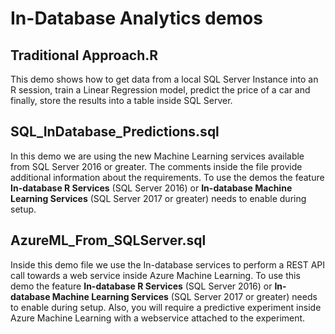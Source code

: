# In-Database Analytics demos

## Traditional Approach.R
This demo shows how to get data from a local SQL Server Instance into an R session, train a Linear Regression model, predict the price of a car and finally, store the results into a table inside SQL Server.

## SQL_InDatabase_Predictions.sql
In this demo we are using the new Machine Learning services available from SQL Server 2016 or greater.
The comments inside the file provide additional information about the requirements.
To use the demos the feature **In-database R Services** (SQL Server 2016) or **In-database Machine Learning Services** (SQL Server 2017 or greater) needs to enable during setup.

## AzureML_From_SQLServer.sql
Inside this demo file we use the In-database services to perform a REST API call towards a web service inside Azure Machine Learning. To use this demo the feature **In-database R Services** (SQL Server 2016) or **In-database Machine Learning Services** (SQL Server 2017 or greater) needs to enable during setup. Also, you will require a predictive experiment inside Azure Machine Learning with a webservice attached to the experiment.
